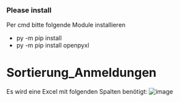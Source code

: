 ### Please install

Per cmd bitte folgende Module installieren
- py -m pip install
- py -m pip install openpyxl

# Sortierung_Anmeldungen
Es wird eine Excel mit folgenden Spalten benötigt:
![image](https://user-images.githubusercontent.com/100680594/163173782-0704c144-292e-4daa-93ca-06e603d28728.png)

